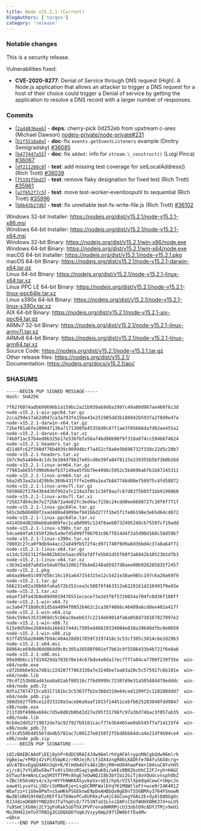 ```yaml
---
title: Node v15.2.1 (Current)
blogAuthors: ['targos']
category: 'release'
---
```


### Notable changes

This is a security release.

Vulnerabilities fixed:

* **CVE-2020-8277**: Denial of Service through DNS request (High). A Node.js application that allows an attacker to trigger a DNS request for a host of their choice could trigger a Denial of service by getting the application to resolve a DNS record with a larger number of responses.

### Commits

* [[`2a44836eeb`](https://github.com/nodejs/node/commit/2a44836eeb)] - **deps**: cherry-pick 0d252eb from upstream c-ares (Michael Dawson) [nodejs-private/node-private#231](https://github.com/nodejs-private/node-private/pull/231)
* [[`b1f5518a0a`](https://github.com/nodejs/node/commit/b1f5518a0a)] - **doc**: fix `events.getEventListeners` example (Dmitry Semigradsky) [#36085](https://github.com/nodejs/node/pull/36085)
* [[`b477447a55`](https://github.com/nodejs/node/commit/b477447a55)] - **doc**: fix `added:` info for `stream.\_construct()` (Luigi Pinca) [#36067](https://github.com/nodejs/node/pull/36067)
* [[`df211208c0`](https://github.com/nodejs/node/commit/df211208c0)] - **test**: add missing test coverage for setLocalAddress() (Rich Trott) [#36039](https://github.com/nodejs/node/pull/36039)
* [[`f5191f5bd2`](https://github.com/nodejs/node/commit/f5191f5bd2)] - **test**: remove flaky designation for fixed test (Rich Trott) [#35961](https://github.com/nodejs/node/pull/35961)
* [[`a2f652f7c5`](https://github.com/nodejs/node/commit/a2f652f7c5)] - **test**: move test-worker-eventlooputil to sequential (Rich Trott) [#35996](https://github.com/nodejs/node/pull/35996)
* [[`b0b43b27d6`](https://github.com/nodejs/node/commit/b0b43b27d6)] - **test**: fix unreliable test-fs-write-file.js (Rich Trott) [#36102](https://github.com/nodejs/node/pull/36102)

Windows 32-bit Installer: https://nodejs.org/dist/v15.2.1/node-v15.2.1-x86.msi<br>
Windows 64-bit Installer: https://nodejs.org/dist/v15.2.1/node-v15.2.1-x64.msi<br>
Windows 32-bit Binary: https://nodejs.org/dist/v15.2.1/win-x86/node.exe<br>
Windows 64-bit Binary: https://nodejs.org/dist/v15.2.1/win-x64/node.exe<br>
macOS 64-bit Installer: https://nodejs.org/dist/v15.2.1/node-v15.2.1.pkg<br>
macOS 64-bit Binary: https://nodejs.org/dist/v15.2.1/node-v15.2.1-darwin-x64.tar.gz<br>
Linux 64-bit Binary: https://nodejs.org/dist/v15.2.1/node-v15.2.1-linux-x64.tar.xz<br>
Linux PPC LE 64-bit Binary: https://nodejs.org/dist/v15.2.1/node-v15.2.1-linux-ppc64le.tar.xz<br>
Linux s390x 64-bit Binary: https://nodejs.org/dist/v15.2.1/node-v15.2.1-linux-s390x.tar.xz<br>
AIX 64-bit Binary: https://nodejs.org/dist/v15.2.1/node-v15.2.1-aix-ppc64.tar.gz<br>
ARMv7 32-bit Binary: https://nodejs.org/dist/v15.2.1/node-v15.2.1-linux-armv7l.tar.xz<br>
ARMv8 64-bit Binary: https://nodejs.org/dist/v15.2.1/node-v15.2.1-linux-arm64.tar.xz<br>
Source Code: https://nodejs.org/dist/v15.2.1/node-v15.2.1.tar.gz<br>
Other release files: https://nodejs.org/dist/v15.2.1/<br>
Documentation: https://nodejs.org/docs/v15.2.1/api/

### SHASUMS

```
-----BEGIN PGP SIGNED MESSAGE-----
Hash: SHA256

7f8276074adb699696b1a159bc2a21b939ab9d6a2997c49a80d967ae460f6c3d  node-v15.2.1-aix-ppc64.tar.gz
2cca29de17ab2d047ca3a793fe15be43e251985dd3b186942b593fa2f0d9e47a  node-v15.2.1-darwin-x64.tar.gz
72bef01a6fe209847136a71713085b45356d0c87f1ae3f85666dafd82ae455a2  node-v15.2.1-darwin-x64.tar.xz
74b0f1ac57b4ed0b325b17e53bfbfa56af4bd98b90f9f310a074cc594b674624  node-v15.2.1-headers.tar.gz
d2146fc62f398df78b4039c90994bcf7a452cf8a8e5b696732f338c22d5c20b7  node-v15.2.1-headers.tar.xz
1b7c9a5a484e4c1dc3e104d79627e65cd0e39fa84f8115e239355b5bf3b0b16d  node-v15.2.1-linux-arm64.tar.gz
77983ab655fd90d64efb37149a45fbb79e4998c5952c5b4696a6fb1b87245311  node-v15.2.1-linux-arm64.tar.xz
56a2d53aa2a1d29b9c369b431fffe2e09a1ea7b847746d08ef56975c4fd58872  node-v15.2.1-linux-armv7l.tar.gz
5650682f27643b4436f992a7c224a3f8c1c34f9aa7c87d8375b05f1bb9190868  node-v15.2.1-linux-armv7l.tar.xz
725827d64c8e7e272bb72a4e02fc3ed4ac7158c24cdd0ee6608727c10f8f771f  node-v15.2.1-linux-ppc64le.tar.gz
565cbdb06808f2aad480a49099ef841b6d277f1be5f1fe06198e3e65d64cd872  node-v15.2.1-linux-ppc64le.tar.xz
4414594d82d0eb0a6d09fec1ca8d995c124f8aeb0732495248cb75597cf19add  node-v15.2.1-linux-s390x.tar.gz
5dcae04fa61959f28e5a9ef45d99ff06703c067f814d4f3a5d90d168c58d59b7  node-v15.2.1-linux-s390x.tar.xz
70802c27ca9f9db9a4acc2a849fb572f4cd971749f9d9a8d36bd4c37a0a64f71  node-v15.2.1-linux-x64.tar.gz
a13dc3282312f8e862b02e5aacd93a7dffe5b01d55f60f3a6042b10523b5d7b3  node-v15.2.1-linux-x64.tar.xz
c3b3e2a8d7a0d1e54a8f0a32061f5b4e8248a95927d8aee08b926285835f2457  node-v15.2.1.pkg
a64aa96e01c097d5bc16c191a647154315e12c5421e38ae985c197c6a20a69f9  node-v15.2.1.tar.gz
566231e02a30b6bfa6a572b152cea3c58079f463312a6228161d210491f9e83e  node-v15.2.1.tar.xz
e6aef3dfa43b8e09d9819476551ecace73a3e5f6f5729854a704fc0d36f108ff  node-v15.2.1-win-x64.7z
ac3a647f18d0c81d5da4094f00526462c2ca38f4866c46489a6cd8ee402a417f  node-v15.2.1-win-x64.zip
5b4c550e53531969dc5cb6ac0eeb637c2214eb9014fa6a058d738167827097e2  node-v15.2.1-win-x86.7z
615e9d59ee26044da16641f44dc7505ed46629334004e038a39648dfbc0e0659  node-v15.2.1-win-x86.zip
637f455ba284067b94c484e28d917859f3197418c3c53cf305c3014c6e2d29b3  node-v15.2.1-x64.msi
88964ce69dbd6dd86dd9c0c305a38588f001ef7b63c9f5586433b4b721f6e0a6  node-v15.2.1-x86.msi
99a99b6cc1fd19429da783b70e14c67bde4a8da17ec7ff7a84ca7700f239f55e  win-x64/node.exe
cd72b0b6e92a7d81c22d287f7863338a7e3248be7aa83a20c5c575917c6b101e  win-x64/node.lib
78cdf253b08ad43ea0a02abf80516c7f6d9999c72307d9e31a505484479edddc  win-x64/node_pdb.7z
8dfa27874715ca9317101bc3c53637fb2e388d310e64ced1209f2c118108ddd7  win-x64/node_pdb.zip
380d5027f89ce12d33320a3aceb6a9aaf1815f14451cebfb625283040fdd9847  win-x86/node.exe
211fd9f4906a694c7d5e8d02b0bd2d27e295f31798fc97a3bd74bac3f057ab35  win-x86/node.lib
0cb4e2dd52719872de7ac927927b9181cacf77e3b4465ae0ab545f7a714133f4  win-x86/node_pdb.7z
ef3cd550b445567dedb5782ac7c00127e015072f5bd8bb64dca4e21df4b94ce4  win-x86/node_pdb.zip
-----BEGIN PGP SIGNATURE-----

iQIzBAEBCAAdFiEEj8yhP+8dDC6RAI4Jdw96mlrhVgAFAl+ypoMACgkQdw96mlrh
VgBeiw/+PRDj42sPcX5ApKz/rRRJejR/ifiOX4zngR0bLKADhfe7B4fu56X8crg+
aUcATBxxEgqU4AKn3qU+K/RlHdm4GYs48z2BnjRN+mU04haeP4e+104suCAYvhH5
xj/c6i7vYLW5w58w7Tv0tiSHzsRSaglqmBuK0i/wkEz8B02bsbhCI2FJ+yh+HAGC
bVTwufA+WAnLCaq5M3TTTPMrAhgE7eOwNQJI8b3bYIUz2GiTj8oVQUdcvnsphObZ
+ZBclK56sWzs4/x3y+HYYhNWKKA5yvkpVxraEI/hp6/VISlXp0dq4CewC+SHpcJn
aaw4tLyvaYsLjOQriSUMBeRje+LsgGCRMFWalbYqYK1MQWtleFt+wce0rI4K4R1Z
WEwfzz+t1G0e0PmTns5aHKkPSGEknwE9pDeAHBbQvNgE0nT556BMXy3764F5mowN
Nw3BlURHS9t6WZsREFf3xT69mxPCv6UPAkzFu4jC4GCoegY6As2E+dyAlQ8OGgOc
RJJddzoOKB0YYND28VJTaThpOjO/7751NTxU1LnsiDAPcCSUfWUHXBRK37d+oLO5
7u9SmCjXb8mj2CY1gFoRak5oDThXJPVP/ena8WRRMjcU33obtO9c8DfJTMjv9eO1
MoJRH92JmToXTRNIg3G1DQbDDfUqKJVzyy6Wp297lDW8btfDa4M=
=GDce
-----END PGP SIGNATURE-----

```
